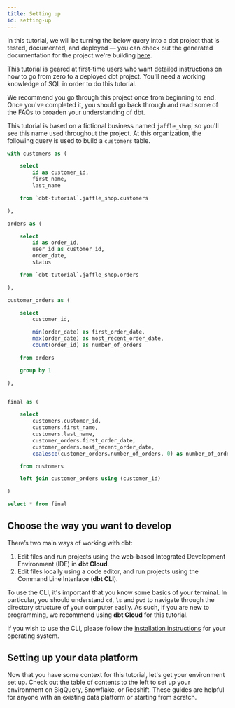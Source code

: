 ```yaml
---
title: Setting up
id: setting-up
---
```


In this tutorial, we will be turning the below query into a dbt project that is tested, documented, and deployed — you can check out the generated documentation for the project we're building [here](https://www.getdbt.com/getting-started-tutorial/#!/overview?g_v=1).

This tutorial is geared at first-time users who want detailed instructions on how to go from zero to a deployed dbt project. You'll need a working knowledge of SQL in order to do this tutorial.

<LoomVideo id="cb99861ab1034f7fab5fa48529e61f85" />


We recommend you go through this project once from beginning to end. Once you've completed it, you should go back through and read some of the FAQs to broaden your understanding of dbt.

This tutorial is based on a fictional business named `jaffle_shop`, so you'll see this name used throughout the project. At this organization, the following query is used to build a `customers` table.

```sql
with customers as (

    select
        id as customer_id,
        first_name,
        last_name

    from `dbt-tutorial`.jaffle_shop.customers

),

orders as (

    select
        id as order_id,
        user_id as customer_id,
        order_date,
        status

    from `dbt-tutorial`.jaffle_shop.orders

),

customer_orders as (

    select
        customer_id,

        min(order_date) as first_order_date,
        max(order_date) as most_recent_order_date,
        count(order_id) as number_of_orders

    from orders

    group by 1

),


final as (

    select
        customers.customer_id,
        customers.first_name,
        customers.last_name,
        customer_orders.first_order_date,
        customer_orders.most_recent_order_date,
        coalesce(customer_orders.number_of_orders, 0) as number_of_orders

    from customers

    left join customer_orders using (customer_id)

)

select * from final
```

## Choose the way you want to develop
There’s two main ways of working with dbt:

1. Edit files and run projects using the web-based Integrated Development Environment (IDE) in **dbt Cloud**.
2. Edit files locally using a code editor, and run projects using the Command Line Interface (**dbt CLI**).

To use the CLI, it's important that you know some basics of your terminal. In particular, you should understand `cd`, `ls` and `pwd` to navigate through the directory structure of your computer easily. As such, if you are new to programming, we recommend using **dbt Cloud** for this tutorial.

If you wish to use the CLI, please follow the [installation instructions](/dbt-cli/install/overview) for your operating system.

## Setting up your data platform

Now that you have some context for this tutorial, let's get your environment set up.  Check out the table of contents to the left to set up your environment on BigQuery, Snowflake, or Redshift.  These guides are helpful for anyone with an existing data platform or starting from scratch.